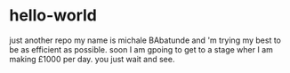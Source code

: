 # hello-world
just another repo
my name is michale BAbatunde and 'm trying my best to be as efficient as possible. soon I am gpoing to get to a stage wher I am making £1000 per day. you just wait and see.
